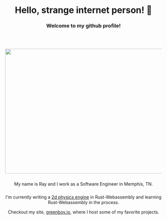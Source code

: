 <h1 align=center> Hello, strange internet person! 👋</h1>
<h3 align=center> Welcome to my github profile!</h3>
<br/><br/>
<p align="center">
  <img width="800" height="400" src="https://media.giphy.com/media/10bxTLrpJNS0PC/giphy.gif">
</p>

<div align="center" style="margin-top: 25px">
    <p>
        My name is Ray and I work as a Software Engineer in Memphis, TN.
    </p>
</div>
<div align="center" style="margin-top: 25px">
    <p>
        I'm currently writing a <a href="https://github.com/rgreen32/Move">2d physics engine</a> in Rust-Webassembly and learning Rust-Webassembly in the process.
    </p>
</div>
<div align="center">
    <p>
        Checkout my site, <a href="https://greenboy.io">greenboy.io</a>, where I host some of my favorite projects.
    </p>
</div>
